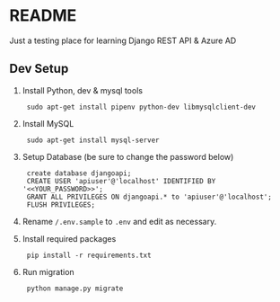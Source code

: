 # README

Just a testing place for learning Django REST API & Azure AD

## Dev Setup

1. Install Python, dev & mysql tools

        sudo apt-get install pipenv python-dev libmysqlclient-dev

1. Install MySQL

        sudo apt-get install mysql-server

  1. Setup Database (be sure to change the password below)

          create database djangoapi;
          CREATE USER 'apiuser'@'localhost' IDENTIFIED BY '<<YOUR_PASSWORD>>';
          GRANT ALL PRIVILEGES ON djangoapi.* to 'apiuser'@'localhost';
          FLUSH PRIVILEGES;

1. Rename `/.env.sample` to `.env` and edit as necessary.
1. Install required packages

        pip install -r requirements.txt

1. Run migration

        python manage.py migrate
